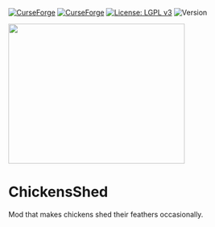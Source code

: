 [![CurseForge](http://cf.way2muchnoise.eu/chickensshed.svg)](https://www.curseforge.com/minecraft/mc-mods/chickensshed)
[![CurseForge](http://cf.way2muchnoise.eu/versions/chickensshed.svg)](https://www.curseforge.com/minecraft/mc-mods/chickensshed)
[![License: LGPL v3](https://img.shields.io/badge/License-LGPL%20v3-blue.svg)](https://www.gnu.org/licenses/lgpl-3.0)
![Version](https://img.shields.io/badge/version-v1.1-blue)

<img src="https://i.imgur.com/5F1BuEn.png" width="350" height="277">

# ChickensShed

Mod that makes chickens shed their feathers occasionally.
